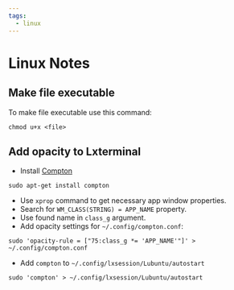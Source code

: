 ```yaml
---
tags:
  - linux
---
```


# Linux Notes

## Make file executable

To make file executable use this command:

```
chmod u+x <file>
```

## Add opacity to Lxterminal

- Install [Compton](https://github.com/chjj/compton)
```
sudo apt-get install compton
```
- Use `xprop` command to get necessary app window properties.
- Search for `WM_CLASS(STRING) = APP_NAME` property.
- Use found name in `class_g` argument.
- Add opacity settings for  `~/.config/compton.conf`:
```	
sudo 'opacity-rule = ["75:class_g *= 'APP_NAME'"]' > ~/.config/compton.conf
```
- Add `compton` to `~/.config/lxsession/Lubuntu/autostart`
```
sudo 'compton' > ~/.config/lxsession/Lubuntu/autostart
```
